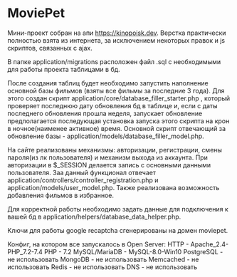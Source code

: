 # MoviePet
Мини-проект собран на апи https://kinopoisk.dev. Верстка практически полностью взята из интернета, за исключением некоторых правок и js скриптов, связанных с ajax. 

В папке application/migrations расположен файл .sql с необходимыми для работы проекта таблицами в бд. 

После создания таблиц будет необходимо запустить наполнение основной базы фильмов (взяты все фильмы за последние 3 года). Для этого создан скрипт application/core/database_filler_starter.php , который проверяет последнюю дату обновления бд в таблице и, если с даты последнего обновления прошла неделя, запускает обновление предполагается последующая установка запуска этого скрипта на крон в ночное(наименее активное) время. Основной скрипт отвечающий за обновление базы - application/models/database_filler_model.php.

На сайте реализованы механизмы: авторизации, регистрации, смены пароля(из лк пользователя) и механизм выхода из аккаунта. При авторизации в $_SESSION делается запись с основными данными пользователя. Заа данный функционал отвечает application/controllers/controller_registration.php и application/models/user_model.php. Также реализована возможность добавления фильмов в избранное.

Для корректной работы необходимо задать данные для подключения к вашей бд в application/helpers/database_data_helper.php.

Ключи для работы google recaptcha сгенерированы на домен moviepet.

Конфиг, на котором все запускалось в Open Server: 
  HTTP - Apache_2.4-PHP_7.2-7.4
  PHP - 7.2
  MySQL/MariaDB - MySQL-8.0-Win10
  PostgreSQL - не использовать
  MongoDB - не использовать
  Memcached - не использовать
  Redis - не использовать
  DNS - не использовать
